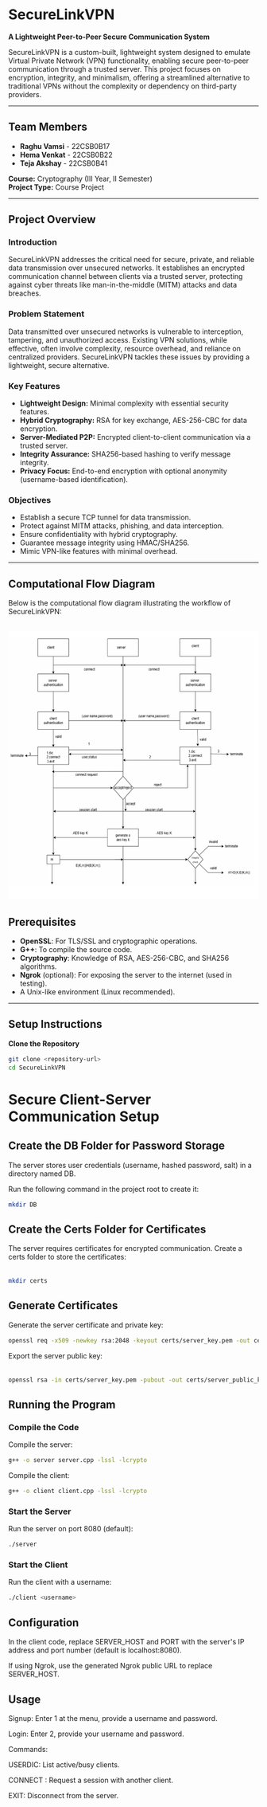 # SecureLinkVPN

**A Lightweight Peer-to-Peer Secure Communication System**

SecureLinkVPN is a custom-built, lightweight system designed to emulate Virtual Private Network (VPN) functionality, enabling secure peer-to-peer communication through a trusted server. This project focuses on encryption, integrity, and minimalism, offering a streamlined alternative to traditional VPNs without the complexity or dependency on third-party providers.

---

## Team Members
- **Raghu Vamsi** - 22CSB0B17  
- **Hema Venkat** - 22CSB0B22  
- **Teja Akshay** - 22CSB0B41  

**Course:** Cryptography (III Year, II Semester)  
**Project Type:** Course Project  

---

## Project Overview

### Introduction
SecureLinkVPN addresses the critical need for secure, private, and reliable data transmission over unsecured networks. It establishes an encrypted communication channel between clients via a trusted server, protecting against cyber threats like man-in-the-middle (MITM) attacks and data breaches.

### Problem Statement
Data transmitted over unsecured networks is vulnerable to interception, tampering, and unauthorized access. Existing VPN solutions, while effective, often involve complexity, resource overhead, and reliance on centralized providers. SecureLinkVPN tackles these issues by providing a lightweight, secure alternative.

### Key Features
- **Lightweight Design:** Minimal complexity with essential security features.
- **Hybrid Cryptography:** RSA for key exchange, AES-256-CBC for data encryption.
- **Server-Mediated P2P:** Encrypted client-to-client communication via a trusted server.
- **Integrity Assurance:** SHA256-based hashing to verify message integrity.
- **Privacy Focus:** End-to-end encryption with optional anonymity (username-based identification).

### Objectives
- Establish a secure TCP tunnel for data transmission.
- Protect against MITM attacks, phishing, and data interception.
- Ensure confidentiality with hybrid cryptography.
- Guarantee message integrity using HMAC/SHA256.
- Mimic VPN-like features with minimal overhead.

---

## Computational Flow Diagram
Below is the computational flow diagram illustrating the workflow of SecureLinkVPN:

![Computational Flow Diagram](flow_diagram.png)  
---

## Prerequisites
- **OpenSSL**: For TLS/SSL and cryptographic operations.
- **G++**: To compile the source code.
- **Cryptography**: Knowledge of RSA, AES-256-CBC, and SHA256 algorithms.
- **Ngrok** (optional): For exposing the server to the internet (used in testing).
- A Unix-like environment (Linux recommended).

---

## Setup Instructions

 **Clone the Repository**
   ```bash
   git clone <repository-url>
   cd SecureLinkVPN
  ```

# Secure Client-Server Communication Setup

## Create the DB Folder for Password Storage

The server stores user credentials (username, hashed password, salt) in a directory named DB.

Run the following command in the project root to create it:
   ```bash
mkdir DB
 ```


## Create the Certs Folder for Certificates

The server requires certificates for encrypted communication. Create a certs folder to store the certificates:
```bash

mkdir certs
 ```

## Generate Certificates

Generate the server certificate and private key:
```bash
openssl req -x509 -newkey rsa:2048 -keyout certs/server_key.pem -out certs/server_cert.pem -days 365 -nodes
 ```
Export the server public key:
```bash

openssl rsa -in certs/server_key.pem -pubout -out certs/server_public_key.pem
 ```

## Running the Program

### Compile the Code

Compile the server:
```bash
g++ -o server server.cpp -lssl -lcrypto
 ```

Compile the client:
```bash
g++ -o client client.cpp -lssl -lcrypto
 ```

### Start the Server

Run the server on port 8080 (default):
```bash
./server
 ```

### Start the Client

Run the client with a username:
```bash
./client <username>
 ```

## Configuration

In the client code, replace SERVER_HOST and PORT with the server's IP address and port number (default is localhost:8080).

If using Ngrok, use the generated Ngrok public URL to replace SERVER_HOST.

## Usage

Signup: Enter 1 at the menu, provide a username and password.

Login: Enter 2, provide your username and password.

Commands:

USERDIC: List active/busy clients.

CONNECT <name>: Request a session with another client.

EXIT: Disconnect from the server.



